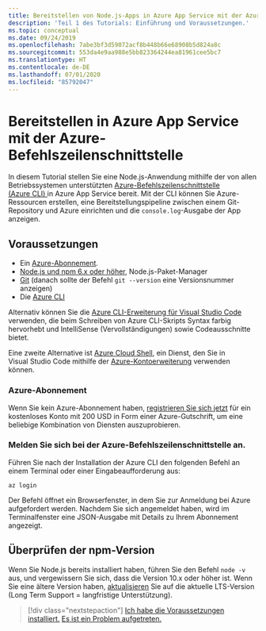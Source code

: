 ```yaml
---
title: Bereitstellen von Node.js-Apps in Azure App Service mit der Azure-Befehlszeilenschnittstelle
description: 'Teil 1 des Tutorials: Einführung und Voraussetzungen.'
ms.topic: conceptual
ms.date: 09/24/2019
ms.openlocfilehash: 7abe3bf3d59072acf8b448b66e68908b5d824a8c
ms.sourcegitcommit: 553da4e9aa988e5bb823364244ea81961cee5bc7
ms.translationtype: HT
ms.contentlocale: de-DE
ms.lasthandoff: 07/01/2020
ms.locfileid: "85792047"
---
```

# <a name="deploy-to-azure-app-service-using-the-azure-cli"></a>Bereitstellen in Azure App Service mit der Azure-Befehlszeilenschnittstelle

In diesem Tutorial stellen Sie eine Node.js-Anwendung mithilfe der von allen Betriebssystemen unterstützten [Azure-Befehlszeilenschnittstelle (Azure CLI) ](https://docs.microsoft.com/cli/azure/overview?view=azure-cli-latest) in Azure App Service bereit. Mit der CLI können Sie Azure-Ressourcen erstellen, eine Bereitstellungspipeline zwischen einem Git-Repository und Azure einrichten und die `console.log`-Ausgabe der App anzeigen.

## <a name="prerequisites"></a>Voraussetzungen

- Ein [Azure-Abonnement](#azure-subscription).
- [Node.js und npm 6.x oder höher](https://nodejs.org/en/download), Node.js-Paket-Manager
- [Git](https://git-scm.com/downloads) (danach sollte der Befehl `git --version` eine Versionsnummer anzeigen)
- Die [Azure CLI](https://docs.microsoft.com/cli/azure/install-azure-cli)

Alternativ können Sie die [Azure CLI-Erweiterung für Visual Studio Code](https://marketplace.visualstudio.com/items?itemName=ms-vscode.azurecli) verwenden, die beim Schreiben von Azure CLI-Skripts Syntax farbig hervorhebt und IntelliSense (Vervollständigungen) sowie Codeausschnitte bietet.

Eine zweite Alternative ist [Azure Cloud Shell](https://docs.microsoft.com/azure/cloud-shell/overview), ein Dienst, den Sie in Visual Studio Code mithilfe der [Azure-Kontoerweiterung](https://marketplace.visualstudio.com/items?itemName=ms-vscode.azure-account) verwenden können.

### <a name="azure-subscription"></a>Azure-Abonnement

Wenn Sie kein Azure-Abonnement haben, [registrieren Sie sich jetzt](https://azure.microsoft.com/free/?utm_source=campaign&utm_campaign=vscode-tutorial-node-git&mktingSource=vscode-tutorial-node-git) für ein kostenloses Konto mit 200 USD in Form einer Azure-Gutschrift, um eine beliebige Kombination von Diensten auszuprobieren.

### <a name="sign-in-to-the-azure-cli"></a>Melden Sie sich bei der Azure-Befehlszeilenschnittstelle an.

Führen Sie nach der Installation der Azure CLI den folgenden Befehl an einem Terminal oder einer Eingabeaufforderung aus:

```azurecli
az login
```

Der Befehl öffnet ein Browserfenster, in dem Sie zur Anmeldung bei Azure aufgefordert werden. Nachdem Sie sich angemeldet haben, wird im Terminalfenster eine JSON-Ausgabe mit Details zu Ihrem Abonnement angezeigt.

## <a name="check-npm-version"></a>Überprüfen der npm-Version

Wenn Sie Node.js bereits installiert haben, führen Sie den Befehl `node -v` aus, und vergewissern Sie sich, dass die Version 10.x oder höher ist. Wenn Sie eine ältere Version haben, [aktualisieren](https://nodejs.org/en/download/) Sie auf die aktuelle LTS-Version (Long Term Support = langfristige Unterstützung).

> [!div class="nextstepaction"]
> [Ich habe die Voraussetzungen installiert.](tutorial-vscode-azure-cli-node-02.md) [Es ist ein Problem aufgetreten.](https://www.research.net/r/PWZWZ52?tutorial=node-deployment&step=getting-started)
